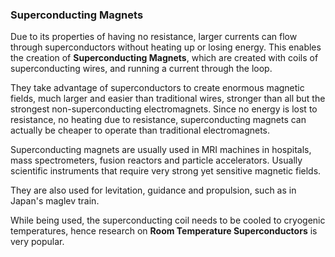 <!---->

### Superconducting Magnets

Due to its properties of having no resistance, larger currents can flow through superconductors without heating up or losing energy. This enables the creation of **Superconducting Magnets**, which are created with coils of superconducting wires, and running a current through the loop.

They take advantage of superconductors to create enormous magnetic fields, much larger and easier than traditional wires, stronger than all but the strongest non-superconducting electromagnets. Since no energy is lost to resistance, no heating due to resistance, superconducting magnets can actually be cheaper to operate than traditional electromagnets.

Superconducting magnets are usually used in MRI machines in hospitals, mass spectrometers, fusion reactors and particle accelerators. Usually scientific instruments that require very strong yet sensitive magnetic fields. 

They are also used for levitation, guidance and propulsion, such as in Japan's maglev train.

While being used, the superconducting coil needs to be cooled to cryogenic temperatures, hence research on **Room Temperature Superconductors** is very popular.
